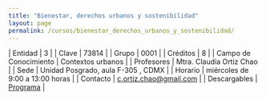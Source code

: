 ```yaml
---
title: "Bienestar, derechos urbanos y sostenibilidad"
layout: page
permalink: /cursos/bienestar_derechos_urbanos_y_sostenibilidad/
---
```




| Entidad | 3 |
| Clave | 73814 |
| Grupo | 0001 |
| Créditos | 8 |
| Campo de Conocimiento | Contextos urbanos |
| Profesores | Mtra. Claudia Ortiz Chao |
| Sede | Unidad Posgrado, aula F-305 , CDMX |
| Horario | miércoles de 9:00 a 13:00 horas |
| Contacto | <c.ortiz.chao@gmail.com> |
| Descargables |  [Programa](/assets/docs/cursos/bienestar_derechos_urbanos_sost.pdf) |


